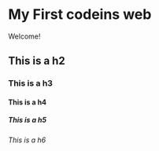 # My First codeins web 

Welcome!

## This is a h2

### This is a h3

#### This is a h4

##### This is a h5

###### This is a h6
